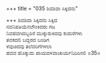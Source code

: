 +++
title = "035 ಶಿವಶಿವಾ ಸಿಕ್ಕಿದನು"

+++
ಶಿವಶಿವಾ ಸಿಕ್ಕಿದನು ಸಿಕ್ಕಿದ  
ನವನಿಪತಿಯೆನಲೌಂಕಿದರು ಗಜ  
ನಿವಹವಗಿದಬ್ಬರಿಸೆ ಮುಕ್ಕುರುಕಿದವು ಕುದುರೆಗಳು  
ತವಕದಲಿ ಬದ್ದರದ ಬಂಡಿಗ  
ಳವುಚಿದವು ತಲೆವರಿಗೆಗಳಲಾ  
ಹವವ ಹೊಕ್ಕುದು ಪಾಯದಳವಾಚಾರ್ಯನಿದಿರಿನಲಿ     ॥35॥